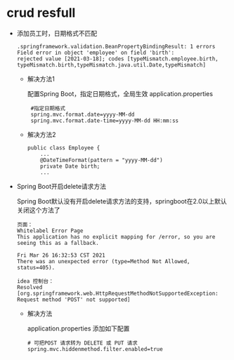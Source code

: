 crud resfull
==

* 添加员工时，日期格式不匹配
    ```text
    .springframework.validation.BeanPropertyBindingResult: 1 errors
    Field error in object 'employee' on field 'birth': 
    rejected value [2021-03-18]; codes [typeMismatch.employee.birth,
    typeMismatch.birth,typeMismatch.java.util.Date,typeMismatch]
    ```
    * 解决方法1
    
        配置Spring Boot，指定日期格式，全局生效
        application.properties
        ```text
         #指定日期格式
         spring.mvc.format.date=yyyy-MM-dd
         spring.mvc.format.date-time=yyyy-MM-dd HH:mm:ss
        ```
    * 解决方法2
        ```text
        public class Employee {
            ...
            @DateTimeFormat(pattern = "yyyy-MM-dd")
            private Date birth;
            ...
        ```

* Spring Boot开启delete请求方法

    Spring Boot默认没有开启delete请求方法的支持，springboot在2.0以上默认关闭这个方法了
    ```text
    页面：
    Whitelabel Error Page
    This application has no explicit mapping for /error, so you are seeing this as a fallback.
    
    Fri Mar 26 16:32:53 CST 2021
    There was an unexpected error (type=Method Not Allowed, status=405).
    
    idea 控制台：
    Resolved [org.springframework.web.HttpRequestMethodNotSupportedException: 
    Request method 'POST' not supported]
    ```
    
    * 解决方法
    
        application.properties 添加如下配置
        ```properties
        # 可把POST 请求转为 DELETE 或 PUT 请求
        spring.mvc.hiddenmethod.filter.enabled=true
        ```